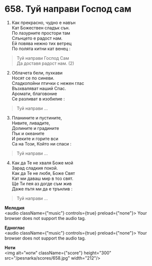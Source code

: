 # 658. Туй направи Господ сам

1. Как прекрасно, чудно е навън  
Кат Божествен сладък сън.  
По лазурните простори там  
Слънцето е радост нам.  
Ей повява нежно тих ветрец  
По полята китни кат венец :  

> Туй направи Господ Сам  
> Да доставя радост нам. (2)

2. Облачета бели, пухкави  
Носят се по синеви.  
Сладкопойни птички с нежен глас  
Възхваляват наший Спас.  
Аромати, благовоние  
Се разливат в изобилие :  

> Туй направи ...  

3. Планините и пустините,  
Нивите, ливадите,  
Долините и градините  
Пък и океаните  
И реките и горите вси  
Са на Този, Който ни спаси :  

> Туй направи ...  

4. Как да Те не хваля Боже мой  
Зарад сладкия покой.  
Как да Те не любя, Боже Свят  
Кат ми даваш мир в тоз свят.  
Ще Ти пея аз догде съм жив  
Даже пътя ми да е трънлив :  

> Туй направи ...

**Мелодия**  
<audio className={"music"} controls={true} preload={"none"}>
    <source src="/pesnarka/mp3/658.mp3" type="audio/mpeg"/>
    Your browser does not support the audio tag.
</audio>

**Едноглас**  
<audio className={"music"} controls={true} preload={"none"}>
    <source src="/pesnarka/transp/658.mp3" type="audio/mpeg"/>
    Your browser does not support the audio tag.
</audio>

**Ноти**  
<img alt="ноти" className={"score"} height="300" src="/pesnarka/scores/658.jpg" width="212"/>
